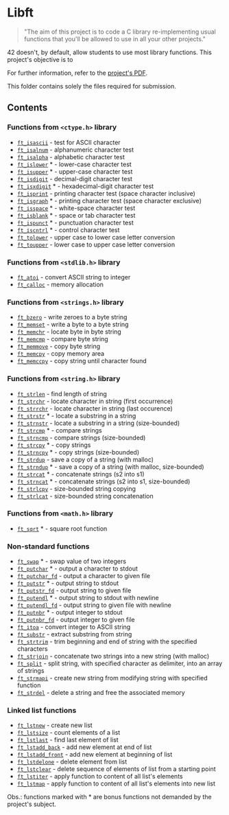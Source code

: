 # Libft

>"The aim of this project is to code a C library re-implementing usual functions that you'll be allowed to use in all your other projects."

42 doesn't, by default, allow students to use most library functions. This project's objective is to 

For further information, refer to the [project's PDF](../_PDFs/00-libft-en.pdf).

This folder contains solely the files required for submission.

## Contents

### Functions from `<ctype.h>` library
* [`ft_isascii`](./ft_isascii.c)			- test for ASCII character
* [`ft_isalnum`](./ft_isalnum.c)			- alphanumeric character test
* [`ft_isalpha`](./ft_isalpha.c)			- alphabetic character test
* [`ft_islower`](./ft_islower_bonus.c) *	- lower-case character test
* [`ft_isupper`](./ft_isupper_bonus.c) *	- upper-case character test
* [`ft_isdigit`](./ft_isdigit.c)			- decimal-digit character test
* [`ft_isxdigit`](./ft_isxdigit_bonus.c) *	- hexadecimal-digit character test
* [`ft_isprint`](./ft_isprint.c)			- printing character test (space character inclusive)
* [`ft_isgraph`](./ft_isgraph_bonus.c) *	- printing character test (space character exclusive)
* [`ft_isspace`](./ft_isspace_bonus.c) *	- white-space character test
* [`ft_isblank`](./ft_isblank_bonus.c) *	- space or tab character test
* [`ft_ispunct`](./ft_ispunct_bonus.c) *	- punctuation character test
* [`ft_iscntrl`](./ft_iscntrl_bonus.c) *	- control character test
* [`ft_tolower`](./ft_tolower.c)			- upper case to lower case letter conversion
* [`ft_toupper`](./ft_toupper.c)			- lower case to upper case letter conversion

### Functions from `<stdlib.h>` library
* [`ft_atoi`](./ft_atoi.c)		- convert ASCII string to integer
* [`ft_calloc`](./ft_calloc.c)	- memory allocation

### Functions from `<strings.h>` library
* [`ft_bzero`](./ft_bzero.c)		- write zeroes to a byte string
* [`ft_memset`](./ft_memset.c)		- write a byte to a byte string
* [`ft_memchr`](./ft_memchr.c)		- locate byte in byte string
* [`ft_memcmp`](./ft_memcmp.c)		- compare byte string
* [`ft_memmove`](./ft_memmove.c)	- copy byte string
* [`ft_memcpy`](./ft_memcpy.c)		- copy memory area
* [`ft_memccpy`](./ft_memccpy.c)	- copy string until character found

### Functions from `<string.h>` library
* [`ft_strlen`](./ft_strlen.c)				- find length of string
* [`ft_strchr`](./ft_strchr.c)				- locate character in string (first occurrence)
* [`ft_strrchr`](./ft_strrchr.c)			- locate character in string (last occurence)
* [`ft_strstr`](./ft_strstr_bonus.c) *		- locate a substring in a string
* [`ft_strnstr`](./ft_strnstr.c)			- locate a substring in a string (size-bounded)
* [`ft_strcmp`](./ft_strcmp_bonus.c) *		- compare strings
* [`ft_strncmp`](./ft_strncmp.c)			- compare strings (size-bounded)
* [`ft_strcpy`](./ft_strcpy_bonus.c) *		- copy strings
* [`ft_strncpy`](./ft_strncpy_bonus.c) *	- copy strings (size-bounded)
* [`ft_strdup`](./ft_strdup.c)				- save a copy of a string (with malloc)
* [`ft_strndup`](./ft_strndup_bonus.c) *	- save a copy of a string (with malloc, size-bounded)
* [`ft_strcat`](./ft_strcat_bonus.c) *		- concatenate strings (s2 into s1)
* [`ft_strncat`](./ft_strncat_bonus.c) *	- concatenate strings (s2 into s1, size-bounded)
* [`ft_strlcpy`](./ft_strlcpy.c)			- size-bounded string copying
* [`ft_strlcat`](./ft_strlcat.c)			- size-bounded string concatenation

### Functions from `<math.h>` library
* [`ft_sqrt`](./ft_sqrt_bonus.c) *	- square root function

### Non-standard functions
* [`ft_swap`](./ft_swap_bonus.c) *			- swap value of two integers
* [`ft_putchar`](./ft_putchar_bonus.c) *	- output a character to stdout
* [`ft_putchar_fd`](./ft_putchar_fd.c)		- output a character to given file
* [`ft_putstr`](./ft_putstr_bonus.c) *		- output string to stdout
* [`ft_putstr_fd`](./ft_putstr_fd.c)		- output string to given file
* [`ft_putendl`](./ft_putendl_bonus.c) *	- output string to stdout with newline
* [`ft_putendl_fd`](./ft_putendl_fd.c)		- output string to given file with newline
* [`ft_putnbr`](./ft_putnbr_bonus.c) *		- output integer to stdout
* [`ft_putnbr_fd`](./ft_putnbr_fd.c)		- output integer to given file
* [`ft_itoa`](./ft_itoa.c)					- convert integer to ASCII string
* [`ft_substr`](./ft_substr.c)				- extract substring from string
* [`ft_strtrim`](./ft_strtrim.c)			- trim beginning and end of string with the specified characters
* [`ft_strjoin`](./ft_strjoin.c)			- concatenate two strings into a new string (with malloc)
* [`ft_split`](./ft_split.c)				- split string, with specified character as delimiter, into an array of strings
* [`ft_strmapi`](./ft_strmapi.c)			- create new string from modifying string with specified function
* [`ft_strdel`](./ft_strdel.c)			- delete a string and free the associated memory

### Linked list functions
* [`ft_lstnew`](./ft_lstnew.c)				- create new list
* [`ft_lstsize`](./ft_lstsize.c)			- count elements of a list
* [`ft_lstlast`](./ft_lstlast.c)			- find last element of list
* [`ft_lstadd_back`](./ft_lstadd_back.c)	- add new element at end of list
* [`ft_lstadd_front`](./ft_lstadd_front.c)	- add new element at beginning of list
* [`ft_lstdelone`](./ft_lstdelone.c)		- delete element from list
* [`ft_lstclear`](./ft_lstclear.c)			- delete sequence of elements of list from a starting point
* [`ft_lstiter`](./ft_lstiter.c)			- apply function to content of all list's elements
* [`ft_lstmap`](./ft_lstmap.c)				- apply function to content of all list's elements into new list

Obs.: functions marked with * are bonus functions not demanded by the project's subject.
